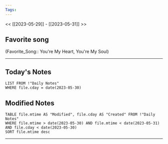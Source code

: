 ```yaml
---
Tags:
---
```

<< [[2023-05-29]] - [[2023-05-31]] >>
## Favorite song
(Favorite_Song:: You're My Heart, You're My Soul)

___
## Today's Notes
```dataview
LIST FROM !"Daily Notes"
WHERE file.cday = date(2023-05-30)
```
## Modified Notes
```dataview
TABLE file.mtime AS "Modified", file.cday AS "Created" FROM !"Daily Notes" 
WHERE file.mtime > date(2023-05-30) AND file.mtime < date(2023-05-31) AND file.cday < date(2023-05-30)
SORT file.mtime desc
```
___
